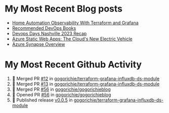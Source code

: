 # My Most Recent Blog posts
<!-- BLOG-POST-LIST:START -->
- [Home Automation Observability With Terraform and Grafana](https://www.gogorichie.com/blog/homeautomationobservability/)
- [Recommended DevOps Books](https://www.gogorichie.com/blog/recommendeddevopsbooks/)
- [Devops Days Nashville 2023 Recap](https://www.gogorichie.com/blog/devopsdaysnashville2023recap/)
- [Azure Static Web Apps: The Cloud&#39;s New Electric Vehicle](https://www.gogorichie.com/blog/microsoft/azurespringcleaning2023/)
- [Azure Synapse Overview](https://www.gogorichie.com/blog/microsoft/azure-synapse-overview/)
<!-- BLOG-POST-LIST:END -->


# My Most Recent Github Activity
<!--START_SECTION:activity-->
1. 🎉 Merged PR [#12](https://github.com/gogorichie/terraform-grafana-influxdb-ds-module/pull/12) in [gogorichie/terraform-grafana-influxdb-ds-module](https://github.com/gogorichie/terraform-grafana-influxdb-ds-module)
2. 🎉 Merged PR [#13](https://github.com/gogorichie/terraform-grafana-influxdb-ds-module/pull/13) in [gogorichie/terraform-grafana-influxdb-ds-module](https://github.com/gogorichie/terraform-grafana-influxdb-ds-module)
3. 🎉 Merged PR [#56](https://github.com/gogorichie/gogorichieblog/pull/56) in [gogorichie/gogorichieblog](https://github.com/gogorichie/gogorichieblog)
4. 💪 Opened PR [#56](https://github.com/gogorichie/gogorichieblog/pull/56) in [gogorichie/gogorichieblog](https://github.com/gogorichie/gogorichieblog)
5. 🚀 Published release [v0.0.5](https://github.com/v0.0.5) in [gogorichie/terraform-grafana-influxdb-ds-module](https://github.com/gogorichie/terraform-grafana-influxdb-ds-module)
<!--END_SECTION:activity-->

